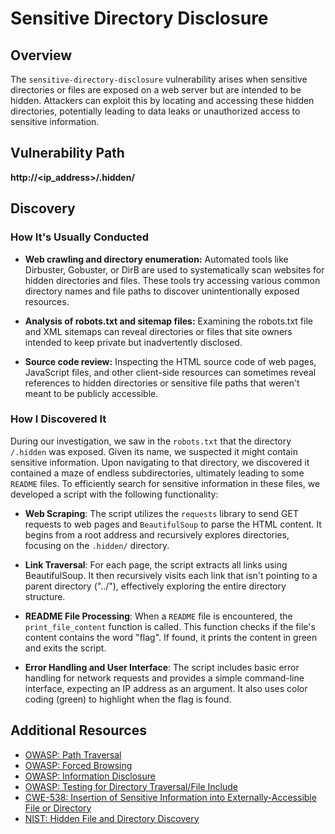 # Sensitive Directory Disclosure

## Overview

The `sensitive-directory-disclosure` vulnerability arises when sensitive directories or files are exposed on a web server but are intended to be hidden. Attackers can exploit this by locating and accessing these hidden directories, potentially leading to data leaks or unauthorized access to sensitive information.

## Vulnerability Path

**http://<ip_address>/.hidden/**

## Discovery

### How It's Usually Conducted

- **Web crawling and directory enumeration:** Automated tools like Dirbuster, Gobuster, or DirB are used to systematically scan websites for hidden directories and files. These tools try accessing various common directory names and file paths to discover unintentionally exposed resources.

- **Analysis of robots.txt and sitemap files:** Examining the robots.txt file and XML sitemaps can reveal directories or files that site owners intended to keep private but inadvertently disclosed.

- **Source code review:** Inspecting the HTML source code of web pages, JavaScript files, and other client-side resources can sometimes reveal references to hidden directories or sensitive file paths that weren't meant to be publicly accessible.

### How I Discovered It

During our investigation, we saw in the `robots.txt` that the directory `/.hidden` was exposed. Given its name, we suspected it might contain sensitive information. Upon navigating to that directory, we discovered it contained a maze of endless subdirectories, ultimately leading to some `README` files. To efficiently search for sensitive information in these files, we developed a script with the following functionality:

- **Web Scraping**: The script utilizes the `requests` library to send GET requests to web pages and `BeautifulSoup` to parse the HTML content. It begins from a root address and recursively explores directories, focusing on the `.hidden/` directory.

- **Link Traversal**: For each page, the script extracts all links using BeautifulSoup. It then recursively visits each link that isn't pointing to a parent directory ("../"), effectively exploring the entire directory structure.

- **README File Processing**: When a `README` file is encountered, the `print_file_content` function is called. This function checks if the file's content contains the word "flag". If found, it prints the content in green and exits the script.

- **Error Handling and User Interface**: The script includes basic error handling for network requests and provides a simple command-line interface, expecting an IP address as an argument. It also uses color coding (green) to highlight when the flag is found.

## Additional Resources

- [OWASP: Path Traversal](https://owasp.org/www-community/attacks/Path_Traversal)
- [OWASP: Forced Browsing](https://owasp.org/www-community/attacks/Forced_browsing)
- [OWASP: Information Disclosure](https://owasp.org/www-project-web-security-testing-guide/latest/4-Web_Application_Security_Testing/01-Information_Gathering/05-Review_Webpage_Content_for_Information_Leakage)
- [OWASP: Testing for Directory Traversal/File Include](https://owasp.org/www-project-web-security-testing-guide/latest/4-Web_Application_Security_Testing/05-Authorization_Testing/01-Testing_Directory_Traversal_File_Include)
- [CWE-538: Insertion of Sensitive Information into Externally-Accessible File or Directory](https://cwe.mitre.org/data/definitions/538.html)
- [NIST: Hidden File and Directory Discovery](https://nvd.nist.gov/vuln/detail/CVE-2020-35489)